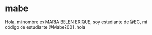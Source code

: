 # mabe
Hola, mi nombre es MARIA BELEN ERIQUE, soy estudiante de @EC, mi código de estudiante @Mabe2001 .hola
